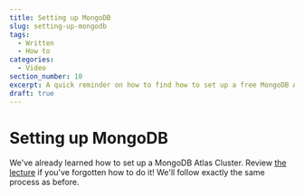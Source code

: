 ```yaml
---
title: Setting up MongoDB
slug: setting-up-mongodb
tags:
  - Written
  - How to
categories:
  - Video
section_number: 10
excerpt: A quick reminder on how to find how to set up a free MongoDB Atlas Cluster.
draft: true
---
```


# Setting up MongoDB

We've already learned how to set up a MongoDB Atlas Cluster. Review [the lecture](../../../section07/lectures/13_accessing_mongodb_with_compass_and_atlas/) if you've forgotten how to do it! We'll follow exactly the same process as before.